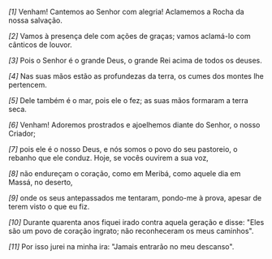 *[1]* Venham! Cantemos ao Senhor com alegria! Aclamemos a Rocha da nossa salvação.

*[2]* Vamos à presença dele com ações de graças; vamos aclamá-lo com cânticos de louvor.

*[3]* Pois o Senhor é o grande Deus, o grande Rei acima de todos os deuses.

*[4]* Nas suas mãos estão as profundezas da terra, os cumes dos montes lhe pertencem.

*[5]* Dele também é o mar, pois ele o fez; as suas mãos formaram a terra seca.

*[6]* Venham! Adoremos prostrados e ajoelhemos diante do Senhor, o nosso Criador;

*[7]* pois ele é o nosso Deus, e nós somos o povo do seu pastoreio, o rebanho que ele conduz. Hoje, se vocês ouvirem a sua voz,

*[8]* não endureçam o coração, como em Meribá, como aquele dia em Massá, no deserto,

*[9]* onde os seus antepassados me tentaram, pondo-me à prova, apesar de terem visto o que eu fiz.

*[10]* Durante quarenta anos fiquei irado contra aquela geração e disse: "Eles são um povo de coração ingrato; não reconheceram os meus caminhos".

*[11]* Por isso jurei na minha ira: "Jamais entrarão no meu descanso".

